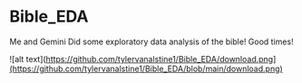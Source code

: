 # Bible_EDA
Me and Gemini Did some exploratory data analysis of the bible! Good times!

![alt text](https://github.com/tylervanalstine1/Bible_EDA/download.png](https://github.com/tylervanalstine1/Bible_EDA/blob/main/download.png)

